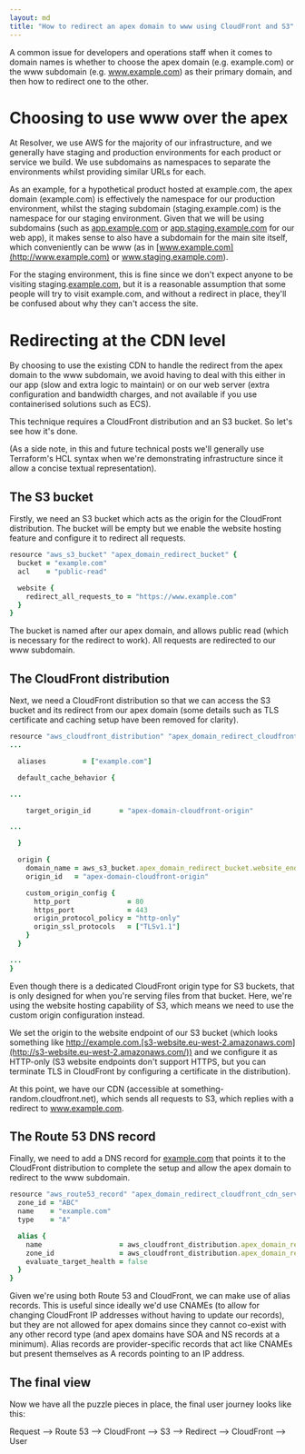 ```yaml
---
layout: md
title: "How to redirect an apex domain to www using CloudFront and S3"
---
```


A common issue for developers and operations staff when it comes to domain names is whether to choose the apex domain (e.g. example.com) or the www subdomain (e.g. www.example.com) as their primary domain, and then how to redirect one to the other.

# Choosing to use www over the apex

At Resolver, we use AWS for the majority of our infrastructure, and we generally have staging and production environments for each product or service we build. We use subdomains as namespaces to separate the environments whilst providing similar URLs for each.

As an example, for a hypothetical product hosted at example.com, the apex domain (example.com) is effectively the namespace for our production environment, whilst the staging subdomain (staging.example.com) is the namespace for our staging environment. Given that we will be using subdomains (such as [app.example.com](http://app.example.com) or [app.staging.example.com](http://app.staging.example.com) for our web app), it makes sense to also have a subdomain for the main site itself, which conveniently can be www (as in [www.example.com](http://www.example.com) or www.staging.example.com).

For the staging environment, this is fine since we don't expect anyone to be visiting staging.[example.com](http://example.com), but it is a reasonable assumption that some people will try to visit example.com, and without a redirect in place, they'll be confused about why they can't access the site.

# Redirecting at the CDN level

By choosing to use the existing CDN to handle the redirect from the apex domain to the www subdomain, we avoid having to deal with this either in our app (slow and extra logic to maintain) or on our web server (extra configuration and bandwidth charges, and not available if you use containerised solutions such as ECS).

This technique requires a CloudFront distribution and an S3 bucket. So let's see how it's done.

(As a side note, in this and future technical posts we'll generally use Terraform's HCL syntax when we're demonstrating infrastructure since it allow a concise textual representation).

## The S3 bucket

Firstly, we need an S3 bucket which acts as the origin for the CloudFront distribution. The bucket will be empty but we enable the website hosting feature and configure it to redirect all requests.

```ruby
resource "aws_s3_bucket" "apex_domain_redirect_bucket" {
  bucket = "example.com"
  acl    = "public-read"

  website {
    redirect_all_requests_to = "https://www.example.com"
  }
}
```

The bucket is named after our apex domain, and allows public read (which is necessary for the redirect to work). All requests are redirected to our www subdomain.

## The CloudFront distribution

Next, we need a CloudFront distribution so that we can access the S3 bucket and its redirect from our apex domain (some details such as TLS certificate and caching setup have been removed for clarity).

```ruby
resource "aws_cloudfront_distribution" "apex_domain_redirect_cloudfront_cdn" {
...

  aliases         = ["example.com"]

  default_cache_behavior {

...

    target_origin_id       = "apex-domain-cloudfront-origin"

...

  }

  origin {
    domain_name = aws_s3_bucket.apex_domain_redirect_bucket.website_endpoint
    origin_id   = "apex-domain-cloudfront-origin"

    custom_origin_config {
      http_port              = 80
      https_port             = 443
      origin_protocol_policy = "http-only"
      origin_ssl_protocols   = ["TLSv1.1"]
    }
  }

...
}
```

Even though there is a dedicated CloudFront origin type for S3 buckets, that is only designed for when you're serving files from that bucket. Here, we're using the website hosting capability of S3, which means we need to use the custom origin configuration instead.

We set the origin to the website endpoint of our S3 bucket (which looks something like http://example.com.[s3-website.eu-west-2.amazonaws.com](http://s3-website.eu-west-2.amazonaws.com/)) and we configure it as HTTP-only (S3 website endpoints don't support HTTPS, but you can terminate TLS in CloudFront by configuring a certificate in the distribution).

At this point, we have our CDN (accessible at something-random.cloudfront.net), which sends all requests to S3, which replies with a redirect to www.example.com.

## The Route 53 DNS record

Finally, we need to add a DNS record for [example.com](http://example.com) that points it to the CloudFront distribution to complete the setup and allow the apex domain to redirect to the www subdomain.

```ruby
resource "aws_route53_record" "apex_domain_redirect_cloudfront_cdn_service_record_ipv4" {
  zone_id = "ABC"
  name    = "example.com"
  type    = "A"

  alias {
    name                   = aws_cloudfront_distribution.apex_domain_redirect_cloudfront_cdn.domain_name
    zone_id                = aws_cloudfront_distribution.apex_domain_redirect_cloudfront_cdn.hosted_zone_id
    evaluate_target_health = false
  }
}
```

Given we're using both Route 53 and CloudFront, we can make use of alias records. This is useful since ideally we'd use CNAMEs (to allow for changing CloudFront IP addresses without having to update our records), but they are not allowed for apex domains since they cannot co-exist with any other record type (and apex domains have SOA and NS records at a minimum). Alias records are provider-specific records that act like CNAMEs but present themselves as A records pointing to an IP address.

## The final view

Now we have all the puzzle pieces in place, the final user journey looks like this:

Request —> Route 53 —> CloudFront —> S3 —> Redirect —> CloudFront —> User
